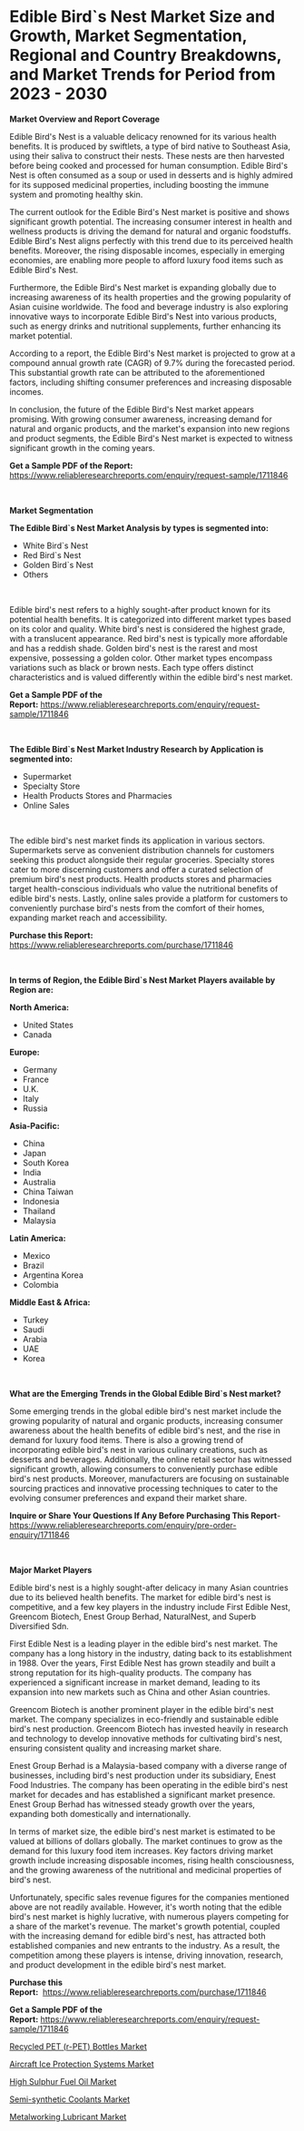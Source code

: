 <p><h1>Edible Bird`s Nest Market Size and Growth, Market Segmentation, Regional and Country Breakdowns, and Market Trends for Period from 2023 -  2030</h1></p><p><strong>Market Overview and Report Coverage</strong></p>
<p><p>Edible Bird's Nest is a valuable delicacy renowned for its various health benefits. It is produced by swiftlets, a type of bird native to Southeast Asia, using their saliva to construct their nests. These nests are then harvested before being cooked and processed for human consumption. Edible Bird's Nest is often consumed as a soup or used in desserts and is highly admired for its supposed medicinal properties, including boosting the immune system and promoting healthy skin.</p><p>The current outlook for the Edible Bird's Nest market is positive and shows significant growth potential. The increasing consumer interest in health and wellness products is driving the demand for natural and organic foodstuffs. Edible Bird's Nest aligns perfectly with this trend due to its perceived health benefits. Moreover, the rising disposable incomes, especially in emerging economies, are enabling more people to afford luxury food items such as Edible Bird's Nest.</p><p>Furthermore, the Edible Bird's Nest market is expanding globally due to increasing awareness of its health properties and the growing popularity of Asian cuisine worldwide. The food and beverage industry is also exploring innovative ways to incorporate Edible Bird's Nest into various products, such as energy drinks and nutritional supplements, further enhancing its market potential.</p><p>According to a report, the Edible Bird's Nest market is projected to grow at a compound annual growth rate (CAGR) of 9.7% during the forecasted period. This substantial growth rate can be attributed to the aforementioned factors, including shifting consumer preferences and increasing disposable incomes.</p><p>In conclusion, the future of the Edible Bird's Nest market appears promising. With growing consumer awareness, increasing demand for natural and organic products, and the market's expansion into new regions and product segments, the Edible Bird's Nest market is expected to witness significant growth in the coming years.</p></p>
<p><strong>Get a Sample PDF of the Report:</strong> <a href="https://www.reliableresearchreports.com/enquiry/request-sample/1711846">https://www.reliableresearchreports.com/enquiry/request-sample/1711846</a></p>
<p>&nbsp;</p>
<p><strong>Market Segmentation</strong></p>
<p><strong>The Edible Bird`s Nest Market Analysis by types is segmented into:</strong></p>
<p><ul><li>White Bird`s Nest</li><li>Red Bird`s Nest</li><li>Golden Bird`s Nest</li><li>Others</li></ul></p>
<p>&nbsp;</p>
<p><p>Edible bird's nest refers to a highly sought-after product known for its potential health benefits. It is categorized into different market types based on its color and quality. White bird's nest is considered the highest grade, with a translucent appearance. Red bird's nest is typically more affordable and has a reddish shade. Golden bird's nest is the rarest and most expensive, possessing a golden color. Other market types encompass variations such as black or brown nests. Each type offers distinct characteristics and is valued differently within the edible bird's nest market.</p></p>
<p><strong>Get a Sample PDF of the Report:</strong>&nbsp;<a href="https://www.reliableresearchreports.com/enquiry/request-sample/1711846">https://www.reliableresearchreports.com/enquiry/request-sample/1711846</a></p>
<p>&nbsp;</p>
<p><strong>The Edible Bird`s Nest Market Industry Research by Application is segmented into:</strong></p>
<p><ul><li>Supermarket</li><li>Specialty Store</li><li>Health Products Stores and Pharmacies</li><li>Online Sales</li></ul></p>
<p>&nbsp;</p>
<p><p>The edible bird's nest market finds its application in various sectors. Supermarkets serve as convenient distribution channels for customers seeking this product alongside their regular groceries. Specialty stores cater to more discerning customers and offer a curated selection of premium bird's nest products. Health products stores and pharmacies target health-conscious individuals who value the nutritional benefits of edible bird's nests. Lastly, online sales provide a platform for customers to conveniently purchase bird's nests from the comfort of their homes, expanding market reach and accessibility.</p></p>
<p><strong>Purchase this Report:</strong>&nbsp; <a href="https://www.reliableresearchreports.com/purchase/1711846">https://www.reliableresearchreports.com/purchase/1711846</a></p>
<p>&nbsp;</p>
<p><strong>In terms of Region, the Edible Bird`s Nest Market Players available by Region are:</strong></p>
<p>
    <p> <strong> North America: </strong>
        <ul>
            <li>United States</li>
            <li>Canada</li>
        </ul>
        </p> 
    <p> <strong> Europe: </strong>
        <ul>
            <li>Germany</li>
            <li>France</li>
            <li>U.K.</li>
            <li>Italy</li>
            <li>Russia</li>
        </ul>
        </p> 
    <p> <strong> Asia-Pacific: </strong>
        <ul>
            <li>China</li>
            <li>Japan</li>
            <li>South Korea</li>
            <li>India</li>
            <li>Australia</li>
            <li>China Taiwan</li>
            <li>Indonesia</li>
            <li>Thailand</li>
            <li>Malaysia</li>
        </ul>
        </p> 
    <p> <strong> Latin America: </strong>
        <ul>
            <li>Mexico</li>
            <li>Brazil</li>
            <li>Argentina Korea</li>
            <li>Colombia</li>
        </ul>
        </p> 
    <p> <strong> Middle East & Africa: </strong>
        <ul>
            <li>Turkey</li>
            <li>Saudi</li>
            <li>Arabia</li>
            <li>UAE</li>
            <li>Korea</li>
        </ul>
    </p>
    </p>
<p>&nbsp;</p>
<p><strong>What are the Emerging Trends in the Global Edible Bird`s Nest market?</strong></p>
<p><p>Some emerging trends in the global edible bird's nest market include the growing popularity of natural and organic products, increasing consumer awareness about the health benefits of edible bird's nest, and the rise in demand for luxury food items. There is also a growing trend of incorporating edible bird's nest in various culinary creations, such as desserts and beverages. Additionally, the online retail sector has witnessed significant growth, allowing consumers to conveniently purchase edible bird's nest products. Moreover, manufacturers are focusing on sustainable sourcing practices and innovative processing techniques to cater to the evolving consumer preferences and expand their market share.</p></p>
<p><strong>Inquire or Share Your Questions If Any Before Purchasing This Report</strong>- <a href="https://www.reliableresearchreports.com/enquiry/pre-order-enquiry/1711846">https://www.reliableresearchreports.com/enquiry/pre-order-enquiry/1711846</a></p>
<p>&nbsp;</p>
<p><strong>Major Market Players</strong></p>
<p><p>Edible bird's nest is a highly sought-after delicacy in many Asian countries due to its believed health benefits. The market for edible bird's nest is competitive, and a few key players in the industry include First Edible Nest, Greencom Biotech, Enest Group Berhad, NaturalNest, and Superb Diversified Sdn.</p><p>First Edible Nest is a leading player in the edible bird's nest market. The company has a long history in the industry, dating back to its establishment in 1988. Over the years, First Edible Nest has grown steadily and built a strong reputation for its high-quality products. The company has experienced a significant increase in market demand, leading to its expansion into new markets such as China and other Asian countries.</p><p>Greencom Biotech is another prominent player in the edible bird's nest market. The company specializes in eco-friendly and sustainable edible bird's nest production. Greencom Biotech has invested heavily in research and technology to develop innovative methods for cultivating bird's nest, ensuring consistent quality and increasing market share.</p><p>Enest Group Berhad is a Malaysia-based company with a diverse range of businesses, including bird's nest production under its subsidiary, Enest Food Industries. The company has been operating in the edible bird's nest market for decades and has established a significant market presence. Enest Group Berhad has witnessed steady growth over the years, expanding both domestically and internationally.</p><p>In terms of market size, the edible bird's nest market is estimated to be valued at billions of dollars globally. The market continues to grow as the demand for this luxury food item increases. Key factors driving market growth include increasing disposable incomes, rising health consciousness, and the growing awareness of the nutritional and medicinal properties of bird's nest.</p><p>Unfortunately, specific sales revenue figures for the companies mentioned above are not readily available. However, it's worth noting that the edible bird's nest market is highly lucrative, with numerous players competing for a share of the market's revenue. The market's growth potential, coupled with the increasing demand for edible bird's nest, has attracted both established companies and new entrants to the industry. As a result, the competition among these players is intense, driving innovation, research, and product development in the edible bird's nest market.</p></p>
<p><strong>Purchase this Report:</strong>&nbsp;&nbsp;<a href="https://www.reliableresearchreports.com/purchase/1711846">https://www.reliableresearchreports.com/purchase/1711846</a></p>
<p></p>
<p><strong>Get a Sample PDF of the Report:</strong>&nbsp;<a href="https://www.reliableresearchreports.com/enquiry/request-sample/1711846">https://www.reliableresearchreports.com/enquiry/request-sample/1711846</a></p>
<p><p><a href="https://medium.com/@margaretlee84/recycled-pet-r-pet-bottles-market-the-key-to-successful-business-strategy-forecast-till-2030-f2ba361ffd69">Recycled PET (r-PET) Bottles Market</a></p><p><a href="https://github.com/RoccoManning/Market-Research-Report-List-2/blob/main/aircraft-ice-protection-systems-market.md">Aircraft Ice Protection Systems Market</a></p><p><a href="https://medium.com/@joycelucas56/high-sulphur-fuel-oil-market-analysis-its-cagr-market-segmentation-and-global-industry-overview-e7b60a33a587">High Sulphur Fuel Oil Market</a></p><p><a href="https://medium.com/@lindabrewer15/semi-synthetic-coolants-market-competitive-analysis-market-trends-and-forecast-to-2030-40306e6576eb">Semi-synthetic Coolants Market</a></p><p><a href="https://medium.com/@emilywest91/metalworking-lubricant-market-analysis-its-cagr-market-segmentation-and-global-industry-overview-628e8b606e9e">Metalworking Lubricant Market</a></p></p>
